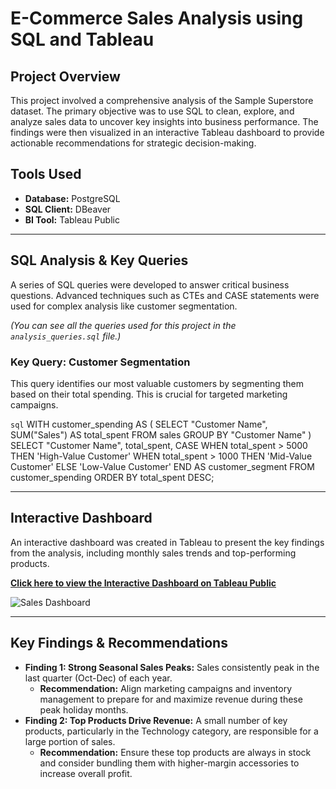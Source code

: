 # E-Commerce Sales Analysis using SQL and Tableau

## Project Overview

This project involved a comprehensive analysis of the Sample Superstore dataset. The primary objective was to use SQL to clean, explore, and analyze sales data to uncover key insights into business performance. The findings were then visualized in an interactive Tableau dashboard to provide actionable recommendations for strategic decision-making.

## Tools Used
- **Database:** PostgreSQL
- **SQL Client:** DBeaver
- **BI Tool:** Tableau Public

---

## SQL Analysis & Key Queries

A series of SQL queries were developed to answer critical business questions. Advanced techniques such as CTEs and CASE statements were used for complex analysis like customer segmentation.

*(You can see all the queries used for this project in the `analysis_queries.sql` file.)*

### Key Query: Customer Segmentation
This query identifies our most valuable customers by segmenting them based on their total spending. This is crucial for targeted marketing campaigns.

```sql```
WITH customer_spending AS (
    SELECT
        "Customer Name",
        SUM("Sales") AS total_spent
    FROM sales
    GROUP BY "Customer Name"
)
SELECT
    "Customer Name",
    total_spent,
    CASE
        WHEN total_spent > 5000 THEN 'High-Value Customer'
        WHEN total_spent > 1000 THEN 'Mid-Value Customer'
        ELSE 'Low-Value Customer'
    END AS customer_segment
FROM customer_spending
ORDER BY total_spent DESC;

---

## Interactive Dashboard

An interactive dashboard was created in Tableau to present the key findings from the analysis, including monthly sales trends and top-performing products.

**[Click here to view the Interactive Dashboard on Tableau Public](https://public.tableau.com/views/SalesAnalysis_17531851355770/SalesRevenueDashboard?:language=en-US&:sid=&:redirect=auth&:display_count=n&:origin=viz_share_link)**

![Sales Dashboard](sales_dashboard.png)

---

## Key Findings & Recommendations

*   **Finding 1: Strong Seasonal Sales Peaks:** Sales consistently peak in the last quarter (Oct-Dec) of each year.
    *   **Recommendation:** Align marketing campaigns and inventory management to prepare for and maximize revenue during these peak holiday months.
*   **Finding 2: Top Products Drive Revenue:** A small number of key products, particularly in the Technology category, are responsible for a large portion of sales.
    *   **Recommendation:** Ensure these top products are always in stock and consider bundling them with higher-margin accessories to increase overall profit.

